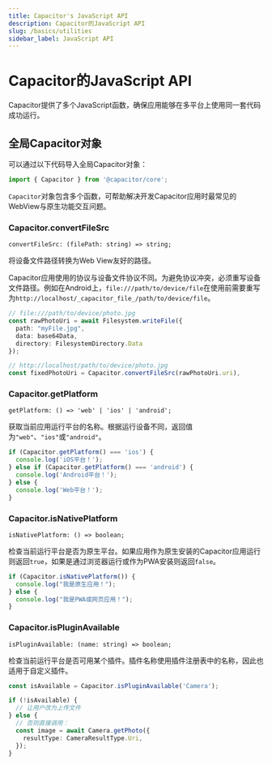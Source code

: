 ```yaml
---
title: Capacitor's JavaScript API
description: Capacitor的JavaScript API
slug: /basics/utilities
sidebar_label: JavaScript API
---
```


# Capacitor的JavaScript API

Capacitor提供了多个JavaScript函数，确保应用能够在多平台上使用同一套代码成功运行。

## 全局Capacitor对象

可以通过以下代码导入全局Capacitor对象：

```typescript
import { Capacitor } from '@capacitor/core';
```

`Capacitor`对象包含多个函数，可帮助解决开发Capacitor应用时最常见的WebView与原生功能交互问题。

### Capacitor.convertFileSrc

`convertFileSrc: (filePath: string) => string;`

将设备文件路径转换为Web View友好的路径。

Capacitor应用使用的协议与设备文件协议不同。为避免协议冲突，必须重写设备文件路径。例如在Android上，`file:///path/to/device/file`在使用前需要重写为`http://localhost/_capacitor_file_/path/to/device/file`。

```typescript
// file:///path/to/device/photo.jpg
const rawPhotoUri = await Filesystem.writeFile({
  path: "myFile.jpg",
  data: base64Data,
  directory: FilesystemDirectory.Data
});

// http://localhost/path/to/device/photo.jpg
const fixedPhotoUri = Capacitor.convertFileSrc(rawPhotoUri.uri),
```

### Capacitor.getPlatform

`getPlatform: () => 'web' | 'ios' | 'android';`

获取当前应用运行平台的名称。根据运行设备不同，返回值为`"web"`、`"ios"`或`"android"`。

```typescript
if (Capacitor.getPlatform() === 'ios') {
  console.log('iOS平台！');
} else if (Capacitor.getPlatform() === 'android') {
  console.log('Android平台！');
} else {
  console.log('Web平台！');
}
```

### Capacitor.isNativePlatform

`isNativePlatform: () => boolean;`

检查当前运行平台是否为原生平台。如果应用作为原生安装的Capacitor应用运行则返回`true`，如果是通过浏览器运行或作为PWA安装则返回`false`。

```typescript
if (Capacitor.isNativePlatform()) {
  console.log("我是原生应用！");
} else {
  console.log("我是PWA或网页应用！");
}
```

### Capacitor.isPluginAvailable

`isPluginAvailable: (name: string) => boolean;`

检查当前运行平台是否可用某个插件。插件名称使用插件注册表中的名称，因此也适用于自定义插件。

```typescript
const isAvailable = Capacitor.isPluginAvailable('Camera');

if (!isAvailable) {
  // 让用户改为上传文件
} else {
  // 否则直接调用：
  const image = await Camera.getPhoto({
    resultType: CameraResultType.Uri,
  });
}
```